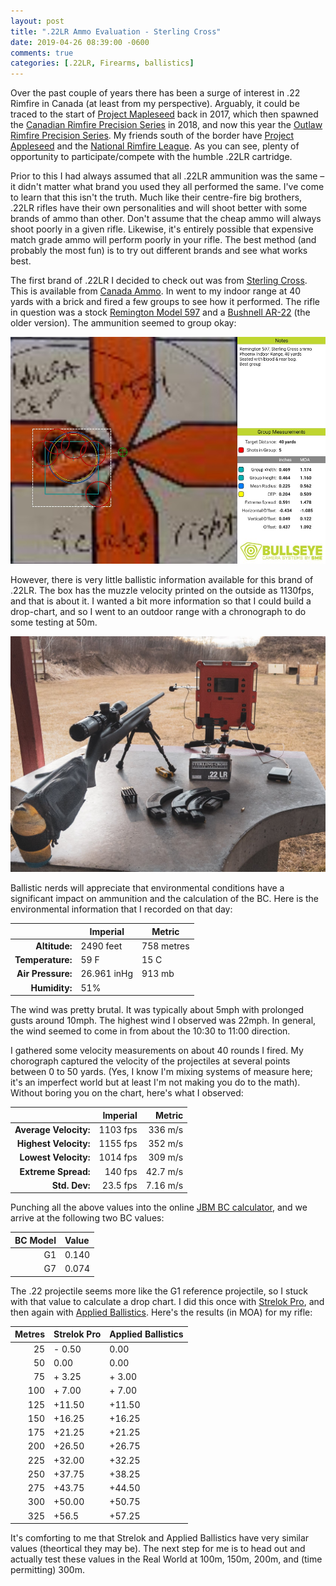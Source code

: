 ```yaml
---
layout: post
title: ".22LR Ammo Evaluation - Sterling Cross"
date: 2019-04-26 08:39:00 -0600
comments: true
categories: [.22LR, Firearms, ballistics]
---
```


Over the past couple of years there has been a surge of interest in .22 Rimfire in Canada (at least from my perspective). Arguably, it could be traced to the start of [Project Mapleseed](http://www.mapleseedrifleman.com) back in 2017, which then spawned the [Canadian Rimfire Precision Series](https://rimfireprecision.ca) in 2018, and now this year the [Outlaw Rimfire Precision Series](https://outlawrimfire.com). My friends south of the border have [Project Appleseed](https://appleseedinfo.org) and the [National Rimfire League](https://nrl-22.org). As you can see, plenty of opportunity to participate/compete with the humble .22LR cartridge.

Prior to this I had always assumed that all .22LR ammunition was the same &ndash; it didn't matter what brand you used they all performed the same. I've come to learn that this isn't the truth. Much like their centre-fire big brothers, .22LR rifles have their own personalities and will shoot better with some brands of ammo than other. Don't assume that the cheap ammo will always shoot poorly in a given rifle. Likewise, it's entirely possible that expensive match grade ammo will perform poorly in your rifle. The best method (and probably the most fun) is to try out different brands and see what works best.

The first brand of .22LR I decided to check out was from [Sterling Cross](http://www.sterling-cross.com). This is available from [Canada Ammo](https://www.canadaammo.com/). In went to my indoor range at 40 yards with a brick and fired a few groups to see how it performed. The rifle in question was a stock [Remington Model 597](https://www.remington.com/rifles/rimfire/model-597) and a [Bushnell AR-22](https://www.bushnell.com/products/riflescopes/ar-optics/ar-optics-riflescopes-2-7x36/) (the older version). The ammunition seemed to group okay:

![Sterling Cross .22LR group](/images/22LR-evaluation/sterling-cross-group.jpg)

However, there is very little ballistic information available for this brand of .22LR. The box has the muzzle velocity printed on the outside as 1130fps, and that is about it.  I wanted a bit more information so that I could build a drop-chart, and so I went to an outdoor range with a chronograph to do some testing at 50m.

![Shooting bench at the range](/images/22LR-evaluation/chrony-setup.jpg)

Ballistic nerds will appreciate that environmental conditions have a significant impact on ammunition and the calculation of the BC. Here is the environmental information that I recorded on that day: 

|   | Imperial  | Metric  | 
|---:|---|---|
| **Altitude:** | 2490 feet | 758 metres |
| **Temperature:** | 59 F  | 15 C |
| **Air Pressure:**  |  26.961 inHg | 913 mb |
| **Humidity:** | 51% | &nbsp; |

The wind was pretty brutal.  It was typically about 5mph with prolonged gusts around 10mph.  The highest wind I observed was 22mph. In general, the wind seemed to come in from about the 10:30 to 11:00 direction.

I gathered some velocity measurements on about 40 rounds I fired.  My chorograph captured the velocity of the projectiles at several points between  0 to 50 yards.  (Yes, I know I'm mixing systems of measure here; it's an imperfect world but at least I'm not making you do to the math). Without boring you on the chart, here's what I observed:

|                       | Imperial | Metric   |
|----------------------:|---------:|---------:|
| **Average Velocity:** | 1103 fps | 336 m/s  |
| **Highest Velocity:** | 1155 fps | 352 m/s  |
| **Lowest Velocity:**  | 1014 fps | 309 m/s  |
| **Extreme Spread:**   | 140 fps  | 42.7 m/s |
| **Std. Dev:**         | 23.5 fps | 7.16 m/s |

Punching all the above values into the online [JBM BC calculator](http://www.jbmballistics.com/cgi-bin/jbmbcv-5.1.cgi), and we arrive at the following two BC values:

| BC Model | Value |
|---------:|:------|
|G1 | 0.140 |
|G7 | 0.074 |


The .22 projectile seems more like the G1 reference projectile, so I stuck with that value to calculate a drop chart.  I did this once with [Strelok Pro](https://play.google.com/store/apps/details?id=com.borisov.strelokpro), and then again with [Applied Ballistics](https://play.google.com/store/apps/details?id=com.appliedballisticsllc.appliedballistics).  Here's the results (in MOA) for my rifle:

| Metres|  Strelok Pro | Applied Ballistics  |
|------:|--------------|---------------------|
|    25 |    - 0.50    |       0.00 |
|    50 |      0.00    |       0.00 | 
|    75 |    + 3.25    |     + 3.00 |
|   100 |    + 7.00    |     + 7.00 | 
|   125 |    +11.50    |     +11.50 |
|   150 |    +16.25    |     +16.25 |
|   175 |    +21.25    |     +21.25 |
|   200 |    +26.50    |     +26.75 |
|   225 |    +32.00    |     +32.25 |
|   250 |    +37.75    |     +38.25 |    
|   275 |    +43.75    |     +44.50 |
|   300 |    +50.00    |     +50.75 |
|   325 |    +56.5     |     +57.25 |

It's comforting to me that Strelok and Applied Ballistics have very similar values (theortical they may be). The next step for me is to head out and actually test these values in the Real World at 100m, 150m, 200m, and (time permitting) 300m.
